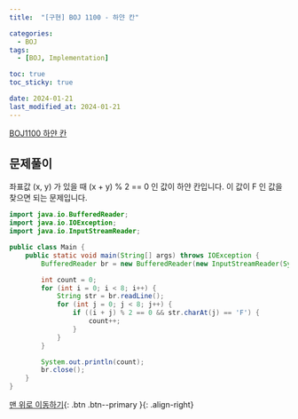 ```yaml
---
title:  "[구현] BOJ 1100 - 하얀 칸" 

categories:
  - BOJ
tags:
  - [BOJ, Implementation]

toc: true
toc_sticky: true

date: 2024-01-21
last_modified_at: 2024-01-21
---
```


[BOJ1100 하얀 칸](https://www.acmicpc.net/problem/1100)



## 문제풀이

좌표값 (x, y) 가 있을 때 (x + y) % 2 == 0 인 값이 하얀 칸입니다. 
이 값이 F 인 값을 찾으면 되는 문제입니다.

```java
import java.io.BufferedReader;
import java.io.IOException;
import java.io.InputStreamReader;

public class Main {
    public static void main(String[] args) throws IOException {
        BufferedReader br = new BufferedReader(new InputStreamReader(System.in));

        int count = 0;
        for (int i = 0; i < 8; i++) {
            String str = br.readLine();
            for (int j = 0; j < 8; j++) {
                if ((i + j) % 2 == 0 && str.charAt(j) == 'F') {
                    count++;
                }
            }
        }

        System.out.println(count);
        br.close();
    }
}

```


[맨 위로 이동하기](#){: .btn .btn--primary }{: .align-right}
